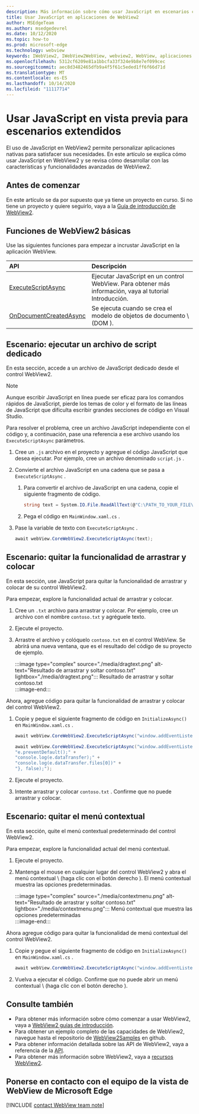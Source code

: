 ```yaml
---
description: Más información sobre cómo usar JavaScript en escenarios complejos en aplicaciones de WebView2
title: Usar JavaScript en aplicaciones de WebView2
author: MSEdgeTeam
ms.author: msedgedevrel
ms.date: 10/12/2020
ms.topic: how-to
ms.prod: microsoft-edge
ms.technology: webview
keywords: IWebView2, IWebView2WebView, webview2, WebView, aplicaciones Win32, Win32, Edge, ICoreWebView2, ICoreWebView2Host, control de explorador, HTML Edge
ms.openlocfilehash: 5312cf6209e81a1bbcfa33f324e9b8e7ef099cec
ms.sourcegitcommit: aec8d3482465dfb9a4f5f61c5eded1ff6f66d71d
ms.translationtype: MT
ms.contentlocale: es-ES
ms.lasthandoff: 10/14/2020
ms.locfileid: "11117714"
---
```

# Usar JavaScript en vista previa para escenarios extendidos  

El uso de JavaScript en WebView2 permite personalizar aplicaciones nativas para satisfacer sus necesidades.  En este artículo se explica cómo usar JavaScript en WebView2 y se revisa cómo desarrollar con las características y funcionalidades avanzadas de WebView2.  

## Antes de comenzar  

En este artículo se da por supuesto que ya tiene un proyecto en curso.  Si no tiene un proyecto y quiere seguirlo, vaya a la [Guía de introducción de WebView2][Webview2GettingstartedWpf].  

## Funciones de WebView2 básicas  

Use las siguientes funciones para empezar a incrustar JavaScript en la aplicación WebView.  

| API  | Descripción  |
|:--- |:--- |  
| [ExecuteScriptAsync][Webview2ReferenceWpf09515MicrosoftWebExecutescriptasync] | Ejecutar JavaScript en un control WebView. Para obtener más información, vaya al tutorial Introducción. |
| [OnDocumentCreatedAsync][Webview2ReferenceWin3209538Icorewebview2Addscripttoexecuteondocumentcreated] | Se ejecuta cuando se crea el modelo de objetos de documento \ (DOM \). |
      
## Escenario: ejecutar un archivo de script dedicado  

En esta sección, accede a un archivo de JavaScript dedicado desde el control WebView2.  

> [!NOTE]
> Aunque escribir JavaScript en línea puede ser eficaz para los comandos rápidos de JavaScript, pierde los temas de color y el formato de las líneas de JavaScript que dificulta escribir grandes secciones de código en Visual Studio.  

Para resolver el problema, cree un archivo JavaScript independiente con el código y, a continuación, pase una referencia a ese archivo usando los `ExecuteScriptAsync` parámetros.  

1.  Cree un `.js` archivo en el proyecto y agregue el código JavaScript que desea ejecutar.  Por ejemplo, cree un archivo denominado `script.js` .  
1.  Convierte el archivo JavaScript en una cadena que se pasa a `ExecuteScriptAsync` .  
    1.  Para convertir el archivo de JavaScript en una cadena, copie el siguiente fragmento de código.  
        
        ```csharp
        string text = System.IO.File.ReadAllText(@"C:\PATH_TO_YOUR_FILE\script.js");
        ```  
        
    1.  Pega el código en `MainWindow.xaml.cs` .  
1.  Pase la variable de texto con `ExecuteScriptAsync` .  
    
    ```csharp
    await webView.CoreWebView2.ExecuteScriptAsync(text);
    ```  

## Escenario: quitar la funcionalidad de arrastrar y colocar  

En esta sección, use JavaScript para quitar la funcionalidad de arrastrar y colocar de su control WebView2.  

Para empezar, explore la funcionalidad actual de arrastrar y colocar.  

1.  Cree un `.txt` archivo para arrastrar y colocar.  Por ejemplo, cree un archivo con el nombre `contoso.txt` y agréguele texto.  
1.  Ejecute el proyecto.  
1.  Arrastre el archivo y colóquelo `contoso.txt` en el control WebView.  Se abrirá una nueva ventana, que es el resultado del código de su proyecto de ejemplo.  
    
    :::image type="complex" source="./media/dragtext.png" alt-text="Resultado de arrastrar y soltar contoso.txt" lightbox="./media/dragtext.png":::
       Resultado de arrastrar y soltar contoso.txt  
    :::image-end:::  

Ahora, agregue código para quitar la funcionalidad de arrastrar y colocar del control WebView2.  

1.  Copie y pegue el siguiente fragmento de código en `InitializeAsync()` en `MainWindow.xaml.cs` .   
            
    ```csharp   
    await webView.CoreWebView2.ExecuteScriptAsync("window.addEventListener('dragover',function(e){e.preventDefault();},false);");
    
    await webView.CoreWebView2.ExecuteScriptAsync("window.addEventListener('drop',function(e){" +
    "e.preventDefault();" +
    "console.log(e.dataTransfer);" +
    "console.log(e.dataTransfer.files[0])" +
    "}, false);");
    ```  
          
1.  Ejecute el proyecto.  
1.  Intente arrastrar y colocar `contoso.txt` .  Confirme que no puede arrastrar y colocar.  

## Escenario: quitar el menú contextual  

En esta sección, quite el menú contextual predeterminado del control WebView2.  

Para empezar, explore la funcionalidad actual del menú contextual.  

1.  Ejecute el proyecto.  
1.  Mantenga el mouse en cualquier lugar del control WebView2 y abra el menú contextual \ (haga clic con el botón derecho \).  El menú contextual muestra las opciones predeterminadas.  
    
    :::image type="complex" source="./media/contextmenu.png" alt-text="Resultado de arrastrar y soltar contoso.txt" lightbox="./media/contextmenu.png":::
       Menú contextual que muestra las opciones predeterminadas  
    :::image-end:::  
    
Ahora agregue código para quitar la funcionalidad de menú contextual del control WebView2.  

1.  Copie y pegue el siguiente fragmento de código en `InitializeAsync()` en `MainWindow.xaml.cs` .    
        
    ```csharp   
    await webView.CoreWebView2.ExecuteScriptAsync("window.addEventListener('contextmenu', window => {window.preventDefault();});");
    ```  

1.  Vuelva a ejecutar el código.  Confirme que no puede abrir un menú contextual \ (haga clic con el botón derecho \).  
   
## Consulte también  

*   Para obtener más información sobre cómo comenzar a usar WebView2, vaya a [WebView2 guías de introducción][Webview2MainGettingStarted].  
*   Para obtener un ejemplo completo de las capacidades de WebView2, navegue hasta el repositorio de [WebView2Samples][GithubMicrosoftedgeWebview2samples] en github.  
*   Para obtener información detallada sobre las API de WebView2, vaya a referencia de la [API][Webview2ApiReference].  
*   Para obtener más información sobre WebView2, vaya a [recursos WebView2][Webview2MainNextSteps].  

## Ponerse en contacto con el equipo de la vista de WebView de Microsoft Edge  

[!INCLUDE [contact WebView team note](../includes/contact-webview-team-note.md)]  

<!-- links -->  

[DevtoolsGuideChromiumMain]: ../../devtools-guide-chromium.md "Herramientas para desarrolladores de Microsoft Edge (cromo) | Microsoft docs"  


[Webview2ApiReference]: ../webview2-api-reference.md "Referencia de la API de Microsoft Edge WebView2 | Microsoft docs"  
[Webview2GettingstartedWpf]: ../gettingstarted/wpf.md "Introducción a WebView2 en WPF (vista previa) | Microsoft docs"  
[Webview2MainGettingStarted]: ../index.md#getting-started "Introducción: Introducción a Microsoft Edge WebView2 (versión preliminar) | Microsoft docs"  
[Webview2MainNextSteps]: ../index.md#next-steps "Pasos siguientes: Introducción a Microsoft Edge WebView2 (versión preliminar) | Microsoft docs"  
[Webview2ReferenceWin3209538Icorewebview2Addscripttoexecuteondocumentcreated]: ../reference/win32/0-9-538/icorewebview2.md#addscripttoexecuteondocumentcreated "AddScriptToExecuteOnDocumentCreated-0.9.579-interface ICoreWebView2 | Microsoft docs"  
[Webview2ReferenceWpf09515MicrosoftWebExecutescriptasync]: ../reference/wpf/0-9-515/microsoft-web-webview2-wpf-webview2.md#executescriptasync "ExecuteScriptAsync-Microsoft. Web. WebView2. WPF. WebView2 (clase) | Microsoft docs"  

[GithubMicrosoftedgeWebview2samples]: https://github.com/MicrosoftEdge/WebView2Samples "Ejemplos de WebView2: MicrosoftEdge/WebView2Samples | GitHub"  
